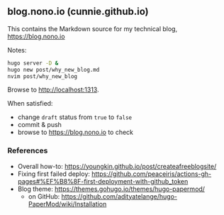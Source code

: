 ## blog.nono.io (cunnie.github.io)

This contains the Markdown source for my technical blog, <https://blog.nono.io>

Notes:

```bash
hugo server -D &
hugo new post/why_new_blog.md
nvim post/why_new_blog
```

Browse to <http://localhost:1313>.

When satisfied:

- change `draft` status from `true` to `false`
- commit & push
- browse to <https://blog.nono.io> to check

### References

- Overall how-to: <https://youngkin.github.io/post/createafreeblogsite/>
- Fixing first failed deploy: <https://github.com/peaceiris/actions-gh-pages#%EF%B8%8F-first-deployment-with-github_token>
- Blog theme: <https://themes.gohugo.io/themes/hugo-papermod/>
  - on GitHub: <https://github.com/adityatelange/hugo-PaperMod/wiki/Installation>
